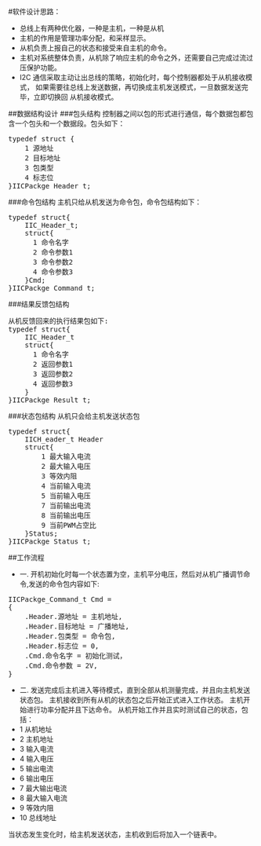 #软件设计思路：
* 总线上有两种优化器，一种是主机，一种是从机
* 主机的作用是管理功率分配，和采样显示。
* 从机负责上报自己的状态和接受来自主机的命令。
* 主机对系统整体负责，从机除了响应主机的命令之外，还需要自己完成过流过压保护功能。
* I2C 通信采取主动让出总线的策略，初始化时，每个控制器都处于从机接收模式，
如果需要往总线上发送数据，再切换成主机发送模式，一旦数据发送完毕，立即切换回
从机接收模式。

##数据结构设计
###包头结构
控制器之间以包的形式进行通信，每个数据包都包含一个包头和一个数据段。包头如下：  
<pre>typedef struct {
    1 源地址  
    2 目标地址
    3 包类型
    4 标志位
}IICPackge_Header_t;
</pre>

###命令包结构
主机只给从机发送为命令包，命令包结构如下：  
<pre>typedef struct{  
    IIC_Header_t;  
	struct{  
	  1 命令名字  
	  2 命令参数1  
	  3 命令参数2  
	  4 命令参数3  
	}Cmd;  
}IICPackge_Command_t;
</pre>
###结果反馈包结构
<pre>从机反馈回来的执行结果包如下:  
typedef struct{  
    IIC_Header_t  
	struct{  
	  1 命令名字  
	  2 返回参数1  
	  3 返回参数2  
	  4 返回参数3  
	}  
}IICPackge_Result_t;
</pre>
###状态包结构
从机只会给主机发送状态包  
<pre>typedef struct{  
    IICH_eader_t Header  
    struct{
        1 最大输入电流
        2 最大输入电压  
        3 等效内阻
        4 当前输入电流
        5 当前输入电压
        7 当前输出电流
        8 当前输出电压
        9 当前PWM占空比
    }Status;  
}IICPackge_Status_t;
</pre>

##工作流程
* 一. 开机初始化时每一个状态置为空，主机平分电压，然后对从机广播调节命令,发送的命令包内容如下:  
<pre>IICPackge_Command_t Cmd =
{
	.Header.源地址 = 主机地址,
	.Header.目标地址 = 广播地址,
	.Header.包类型 = 命令包,  
	.Header.标志位 = 0,  
	.Cmd.命令名字 = 初始化测试，  
	.Cmd.命令参数 = 2V,  
} 
</pre>

* 二. 发送完成后主机进入等待模式，直到全部从机测量完成，并且向主机发送状态包。  主机接收到所有从机的状态包之后开始正式进入工作状态。
  主机开始进行功率分配并且下达命令。  从机开始工作并且实时测试自己的状态，包括：
* 1  从机地址
* 2  主机地址
* 3  输入电流
* 4  输入电压
* 5  输出电流
* 6  输出电压
* 7  最大输出电流
* 8  最大输入电流
* 9  等效内阻
* 10 总线地址 

当状态发生变化时，给主机发送状态，主机收到后将加入一个链表中。